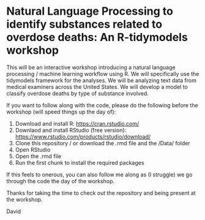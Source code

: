 # Natural Language Processing to identify substances related to overdose deaths: An R-tidymodels workshop

This will be an interactive workshop introducing a natural language processing / machine learning workflow using R. We will specifically use the tidymodels framework for the analyses. We will be analyzing text data from medical examiners across the United States. We will develop a model to classify overdose deaths by type of substance involved. 

If you want to follow along with the code, please do the following before the workshop (will speed things up the day of):

1. Download and install R: https://cran.rstudio.com/ 
2. Downlaod and install RStudio (free version): https://www.rstudio.com/products/rstudio/download/
3. Clone this repository / or download the .rmd file and the /Data/ folder
4. Open RStudio
5. Open the .rmd file
6. Run the first chunk to install the required packages

If this feels to onerous, you can also follow me along as (I struggle) we go through the code the day of the workshop.

Thanks for taking the time to check out the repository and being present at the workshop. 

David
